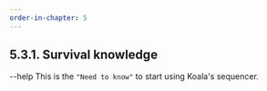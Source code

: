 ```yaml
---
order-in-chapter: 5
---
```


## 5.3.1. Survival knowledge

--help
This is the `"Need to know"` to start using Koala's sequencer.
